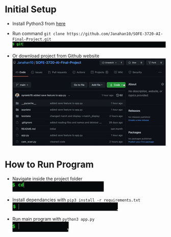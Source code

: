# Initial Setup

- Install Python3 from [here](https://www.python.org/downloads/)

- Run command `git clone https://github.com/Janahan10/SOFE-3720-AI-Final-Project.git`\
![hippo](./Files-for-readme/4.gif)

- Or download project from Github website\
![hippo](./Files-for-readme/5.gif)

# How to Run Program

- Navigate inside the project folder\
![hippo](./Files-for-readme/2.gif)

- Install dependancies with `pip3 install -r requirements.txt`\
![hippo](./Files-for-readme/3.gif)

- Run main program with `python3 app.py`\
![hippo](./Files-for-readme/1.gif)
